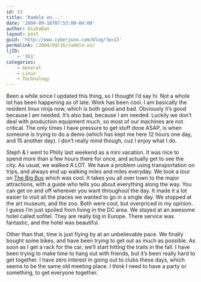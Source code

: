 ```yaml
---
id: 13
title: 'Ramble on...'
date: '2004-09-16T07:53:00-04:00'
author: DizkoDan
layout: post
guid: 'http://www.cyberjunx.com/blog/?p=13'
permalink: /2004/09/16/ramble-on/
ljID:
    - '351'
categories:
    - General
    - Linux
    - Technology
---
```


Been a while since I updated this thing, so I thought I’d say hi. Not a whole lot has been happening as of late. Work has been cool. I am basically the resident linux ninja now, which is both good and bad. Obviously it’s good because I am needed. It’s also bad, because I am needed. Luckily we don’t deal with production equipment much, so most of our machines are not critical. The only times I have pressure to get stuff done ASAP, is when someone is trying to do a demo (which has kept me here 12 hours one day, and 15 another day). I don’t really mind though, cuz I enjoy what I do.

Steph &amp; I went to Philly last weekend as a mini vacation. It was nice to spend more than a few hours there for once, and actually get to see the city. As usual, we walked A LOT. We have a problem using transportation on trips, and always end up walking miles and miles everyday. We took a tour on [The Big Bus](http://www.bigbus.co.uk/phila/html/phila_home.html) which was cool. It takes you all over town to the major attractions, with a guide who tells you about everything along the way. You can get on and off wherever you want throughout the day. It made it a lot easier to visit all the places we wanted to go in a single day. We stopped at the art museum, and the zoo. Both were cool, but overpriced in my opinion. I guess I’m just spoiled from living in the DC area. We stayed at an awesome hotel called sofitel. They are really big in Europe. There service was fantastic, and the hotel was beautiful.

Other than that, time is just flying by at an unbelievable pace. We finally bought some bikes, and have been trying to get out as much as possible. As soon as I get a rack for the car, we’ll start hitting the trails in the fall. I have been trying to make time to hang out with friends, but it’s been really hard to get together. I have zero interest in going out to clubs these days, which seems to be the same old meeting place. I think I need to have a party or something, to get everyone together.